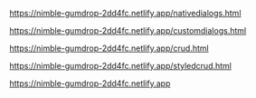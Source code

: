 <!-- Part 1 -->
https://nimble-gumdrop-2dd4fc.netlify.app/nativedialogs.html

<!-- Part 2 -->
https://nimble-gumdrop-2dd4fc.netlify.app/customdialogs.html

<!-- Part 3 -->
https://nimble-gumdrop-2dd4fc.netlify.app/crud.html

<!-- Part 4 -->
https://nimble-gumdrop-2dd4fc.netlify.app/styledcrud.html


<!-- Part 5 -->
https://nimble-gumdrop-2dd4fc.netlify.app